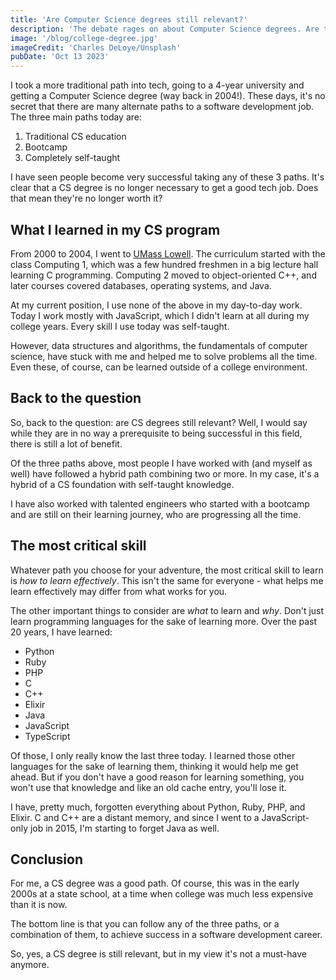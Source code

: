 ```yaml
---
title: 'Are Computer Science degrees still relevant?'
description: 'The debate rages on about Computer Science degrees. Are they really a requirement for a career in software development? I share my experience and thoughts.'
image: '/blog/college-degree.jpg'
imageCredit: 'Charles DeLoye/Unsplash'
pubDate: 'Oct 13 2023'
---
```

I took a more traditional path into tech, going to a 4-year university and getting a Computer Science degree (way back in 2004!). These days, it's no secret that there are many alternate paths to a software development job. The three main paths today are:

1. Traditional CS education
2. Bootcamp
3. Completely self-taught
    

I have seen people become very successful taking any of these 3 paths. It's clear that a CS degree is no longer necessary to get a good tech job. Does that mean they're no longer worth it?

## What I learned in my CS program

From 2000 to 2004, I went to [UMass Lowell](https://www.uml.edu/Sciences/computer-science/default.aspx). The curriculum started with the class Computing 1, which was a few hundred freshmen in a big lecture hall learning C programming. Computing 2 moved to object-oriented C++, and later courses covered databases, operating systems, and Java.

At my current position, I use none of the above in my day-to-day work. Today I work mostly with JavaScript, which I didn't learn at all during my college years. Every skill I use today was self-taught.

However, data structures and algorithms, the fundamentals of computer science, have stuck with me and helped me to solve problems all the time. Even these, of course, can be learned outside of a college environment.

## Back to the question

So, back to the question: are CS degrees still relevant? Well, I would say while they are in no way a prerequisite to being successful in this field, there is still a lot of benefit.

Of the three paths above, most people I have worked with (and myself as well) have followed a hybrid path combining two or more. In my case, it's a hybrid of a CS foundation with self-taught knowledge.

I have also worked with talented engineers who started with a bootcamp and are still on their learning journey, who are progressing all the time.

## The most critical skill

Whatever path you choose for your adventure, the most critical skill to learn is *how to learn effectively*. This isn't the same for everyone - what helps me learn effectively may differ from what works for you.

The other important things to consider are *what* to learn and *why*. Don't just learn programming languages for the sake of learning more. Over the past 20 years, I have learned:

* Python
* Ruby
* PHP 
* C
* C++
* Elixir
* Java
* JavaScript
* TypeScript
    

Of those, I only really know the last three today. I learned those other languages for the sake of learning them, thinking it would help me get ahead. But if you don't have a good reason for learning something, you won't use that knowledge and like an old cache entry, you'll lose it.

I have, pretty much, forgotten everything about Python, Ruby, PHP, and Elixir. C and C++ are a distant memory, and since I went to a JavaScript-only job in 2015, I'm starting to forget Java as well.

## Conclusion

For me, a CS degree was a good path. Of course, this was in the early 2000s at a state school, at a time when college was much less expensive than it is now.

The bottom line is that you can follow any of the three paths, or a combination of them, to achieve success in a software development career.

So, yes, a CS degree is still relevant, but in my view it's not a must-have anymore.
